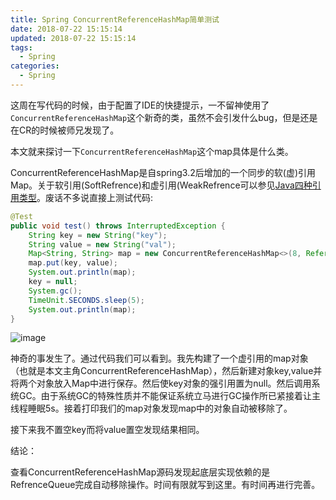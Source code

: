```yaml
---
title: Spring ConcurrentReferenceHashMap简单测试
date: 2018-07-22 15:15:14
updated: 2018-07-22 15:15:14
tags:
  - Spring
categories: 
  - Spring
---
```


这周在写代码的时候，由于配置了IDE的快捷提示，一不留神使用了`ConcurrentReferenceHashMap`这个新奇的类，虽然不会引发什么bug，但是还是在CR的时候被师兄发现了。

本文就来探讨一下`ConcurrentReferenceHashMap`这个map具体是什么类。


<!-- more -->

ConcurrentReferenceHashMap是自spring3.2后增加的一个同步的软(虚)引用Map。关于软引用(SoftRefrence)和虚引用(WeakRefrence可以参见[Java四种引用类型][1]。废话不多说直接上测试代码:

```Java
@Test
public void test() throws InterruptedException {
    String key = new String("key");
    String value = new String("val");
    Map<String, String> map = new ConcurrentReferenceHashMap<>(8, ReferenceType.WEAK);
    map.put(key, value);
    System.out.println(map);
    key = null;
    System.gc();
    TimeUnit.SECONDS.sleep(5);
    System.out.println(map);
}
```
![image](https://pic.winsky.wang/images/2018/07/22/123.jpg)

神奇的事发生了。通过代码我们可以看到。我先构建了一个虚引用的map对象（也就是本文主角ConcurrentReferenceHashMap），然后新建对象key,value并将两个对象放入Map中进行保存。然后使key对象的强引用置为null。然后调用系统GC。由于系统GC的特殊性质并不能保证系统立马进行GC操作所已紧接着让主线程睡眠5s。接着打印我们的map对象发现map中的对象自动被移除了。 

接下来我不置空key而将value置空发现结果相同。 

结论： 

查看ConcurrentReferenceHashMap源码发现起底层实现依赖的是RefrenceQueue完成自动移除操作。时间有限就写到这里。有时间再进行完善。




[1]: https://blog.csdn.net/qq_23547831/article/details/46505287 "Java四种引用类型"